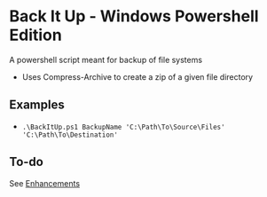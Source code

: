 # Back It Up - Windows Powershell Edition

A powershell script meant for backup of file systems

  * Uses Compress-Archive to create a zip of a given file directory

## Examples

  * `.\BackItUp.ps1 BackupName 'C:\Path\To\Source\Files' 'C:\Path\To\Destination'`

## To-do

See [Enhancements](https://github.com/ExHalibut/backitup_win/labels/enhancement)

